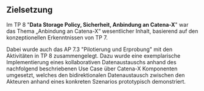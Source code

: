 ## Zielsetzung
Im TP 8 "**Data Storage Policy, Sicherheit, Anbindung an Catena-X**" war das Thema „Anbindung an Catena-X“ wesentlicher Inhalt, basierend auf den konzeptionellen Erkenntnissen von TP 7. 

Dabei wurde auch das AP 7.3 "Pilotierung und Erprobung" mit den Aktivitäten in TP 8 zusammengelegt. Dazu wurde eine exemplarische Implementierung eines kollaborativen Datenaustauschs anhand des nachfolgend beschriebenen Use Case über Catena-X Komponenten umgesetzt, welches den bidirektionalen Datenaustausch zwischen den Akteuren anhand eines konkreten Szenarios prototypisch demonstriert.
